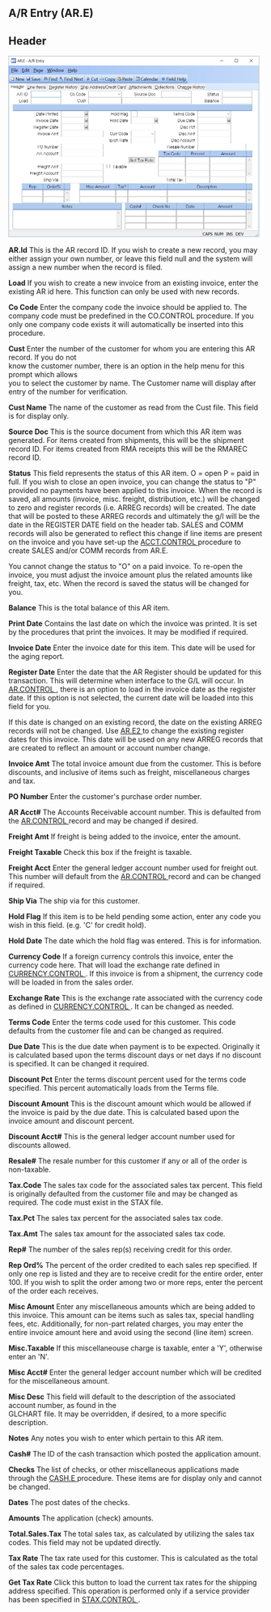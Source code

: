 ##  A/R Entry (AR.E)

<PageHeader />

##  Header

![](./AR-E-1.jpg)

**AR.Id** This is the AR record ID. If you wish to create a new record, you
may either assign your own number, or leave this field null and the system
will assign a new number when the record is filed.  
  
**Load** If you wish to create a new invoice from an existing invoice, enter
the existing AR id here. This function can only be used with new records.  
  
**Co Code** Enter the company code the invoice should be applied to. The
company code must be predefined in the CO.CONTROL procedure. If you only one
company code exists it will automatically be inserted into this procedure.  
  
**Cust** Enter the number of the customer for whom you are entering this AR
record. If you do not  
know the customer number, there is an option in the help menu for this prompt
which allows  
you to select the customer by name. The Customer name will display after entry
of the number for verification.  
  
**Cust Name** The name of the customer as read from the Cust file. This field
is for display only.  
  
**Source Doc** This is the source document from which this AR item was
generated. For items created from shipments, this will be the shipment record
ID. For items created from RMA receipts this will be the RMAREC record ID.  
  
**Status** This field represents the status of this AR item. O = open P = paid in full. If you wish to close an open invoice, you can change the status to "P" provided no payments have been applied to this invoice. When the record is saved, all amounts (invoice, misc. freight, distribution, etc.) will be changed to zero and register records (i.e. ARREG records) will be created. The date that will be posted to these ARREG records and ultimately the g/l will be the date in the REGISTER DATE field on the header tab. SALES and COMM records will also be generated to reflect this change if line items are present on the invoice and you have set-up the [ ACCT.CONTROL ](../../../../AP-OVERVIEW/AP-ENTRY/ACCT-CONTROL/README.md) procedure to create SALES and/or COMM records from AR.E.   
  
You cannot change the status to "O" on a paid invoice. To re-open the invoice,
you must adjust the invoice amount plus the related amounts like freight, tax,
etc. When the record is saved the status will be changed for you.  
  
**Balance** This is the total balance of this AR item.  
  
**Print Date** Contains the last date on which the invoice was printed. It is
set by the procedures that print the invoices. It may be modified if required.  
  
**Invoice Date** Enter the invoice date for this item. This date will be used
for the aging report.  
  
**Register Date** Enter the date that the AR Register should be updated for this transaction. This will determine when interface to the G/L will occur. In [ AR.CONTROL ](../../AR-CONTROL/README.md) , there is an option to load in the invoice date as the register date. If this option is not selected, the current date will be loaded into this field for you.   
  
If this date is changed on an existing record, the date on the existing ARREG records will not be changed. Use [ AR.E2 ](AR-E2/README.md) to change the existing register dates for this invoice. This date will be used on any new ARREG records that are created to reflect an amount or account number change.   
  
**Invoice Amt** The total invoice amount due from the customer. This is before
discounts, and inclusive of items such as freight, miscellaneous charges and
tax.  
  
**PO Number** Enter the customer's purchase order number.  
  
**AR Acct#** The Accounts Receivable account number. This is defaulted from the [ AR.CONTROL ](../../AR-CONTROL/README.md) record and may be changed if desired.   
  
**Freight Amt** If freight is being added to the invoice, enter the amount.  
  
**Freight Taxable** Check this box if the freight is taxable.  
  
**Freight Acct** Enter the general ledger account number used for freight out. This number will default from the [ AR.CONTROL ](../../AR-CONTROL/README.md) record and can be changed if required.   
  
**Ship Via** The ship via for this customer.  
  
**Hold Flag** If this item is to be held pending some action, enter any code
you wish in this field. (e.g. 'C' for credit hold).  
  
**Hold Date** The date which the hold flag was entered. This is for
information.  
  
**Currency Code** If a foreign currency controls this invoice, enter the currency code here. That will load the exchange rate defined in [ CURRENCY.CONTROL ](../../CURRENCY-CONTROL/README.md) . If this invoice is from a shipment, the currency code will be loaded in from the sales order.   
  
**Exchange Rate** This is the exchange rate associated with the currency code as defined in [ CURRENCY.CONTROL ](../../CURRENCY-CONTROL/README.md) . It can be changed as needed.   
  
**Terms Code** Enter the terms code used for this customer. This code defaults
from the customer file and can be changed as required.  
  
**Due Date** This is the due date when payment is to be expected. Originally
it is calculated based upon the terms discount days or net days if no discount
is specified. It can be changed it required.  
  
**Discount Pct** Enter the terms discount percent used for the terms code
specified. This percent automatically loads from the Terms file.  
  
**Discount Amount** This is the discount amount which would be allowed if the
invoice is paid by the due date. This is calculated based upon the invoice
amount and discount percent.  
  
**Discount Acct#** This is the general ledger account number used for
discounts allowed.  
  
**Resale#** The resale number for this customer if any or all of the order is
non-taxable.  
  
**Tax.Code** The sales tax code for the associated sales tax percent. This
field is originally defaulted from the customer file and may be changed as
required. The code must exist in the STAX file.  
  
**Tax.Pct** The sales tax percent for the associated sales tax code.  
  
**Tax.Amt** The sales tax amount for the associated sales tax code.  
  
**Rep#** The number of the sales rep(s) receiving credit for this order.  
  
**Rep Ord%** The percent of the order credited to each sales rep specified. If
only one rep is listed and they are to receive credit for the entire order,
enter 100. If you wish to split the order among two or more reps, enter the
percent of the order each receives.  
  
**Misc Amount** Enter any miscellaneous amounts which are being added to this
invoice. This amount can be items such as sales tax, special handling fees,
etc. Additionally, for non-part related charges, you may enter the entire
invoice amount here and avoid using the second (line item) screen.  
  
**Misc.Taxable** If this miscellaneouse charge is taxable, enter a 'Y',
otherwise enter an 'N'.  
  
**Misc Acct#** Enter the general ledger account number which will be credited
for the miscellaneous amount.  
  
**Misc Desc** This field will default to the description of the associated
account number, as found in the  
GLCHART file. It may be overridden, if desired, to a more specific
description.  
  
**Notes** Any notes you wish to enter which pertain to this AR item.  
  
**Cash#** The ID of the cash transaction which posted the application amount.  
  
**Checks** The list of checks, or other miscellaneous applications made through the [ CASH.E ](CASH-E/README.md) procedure. These items are for display only and cannot be changed.   
  
**Dates** The post dates of the checks.  
  
**Amounts** The application (check) amounts.  
  
**Total.Sales.Tax** The total sales tax, as calculated by utilizing the sales
tax codes. This field may not be updated directly.  
  
**Tax Rate** The tax rate used for this customer. This is calculated as the
total of the sales tax code percentages.  
  
**Get Tax Rate** Click this button to load the current tax rates for the shipping address specified. This operation is performed only if a service provider has been specified in [ STAX.CONTROL ](STAX-CONTROL/README.md) .   
  
  
<badge text= "Version 8.10.57" vertical="middle" />

<PageFooter />
